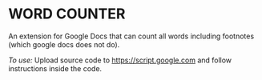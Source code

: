 # **WORD COUNTER**

An extension for Google Docs that can count all words including footnotes (which google docs does not do).

*To use:* Upload source code to https://script.google.com and follow instructions inside the code.
